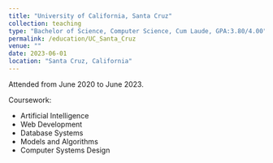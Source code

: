 ```yaml
---
title: "University of California, Santa Cruz"
collection: teaching
type: "Bachelor of Science, Computer Science, Cum Laude, GPA:3.80/4.00"
permalink: /education/UC_Santa_Cruz
venue: ""
date: 2023-06-01
location: "Santa Cruz, California"
---
```


Attended from June 2020 to June 2023.

Coursework:
-  Artificial Intelligence
-  Web Development
-  Database Systems
-  Models and Algorithms
-  Computer Systems Design